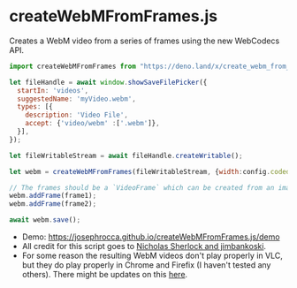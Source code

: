 # createWebMFromFrames.js
Creates a WebM video from a series of frames using the new WebCodecs API.

```js
import createWebMFromFrames from "https://deno.land/x/create_webm_from_frames@v0.0.4/mod.js";

let fileHandle = await window.showSaveFilePicker({
  startIn: 'videos',
  suggestedName: 'myVideo.webm',
  types: [{
    description: 'Video File',
    accept: {'video/webm' :['.webm']},
  }],
});

let fileWritableStream = await fileHandle.createWritable();

let webm = createWebMFromFrames(fileWritableStream, {width:config.codedWidth, height:config.codedHeight, bitrate:10e6});

// The frames should be a `VideoFrame` which can be created from an image/canvas/etc. --> https://developer.mozilla.org/en-US/docs/Web/API/VideoFrame/VideoFrame
webm.addFrame(frame1);
webm.addFrame(frame2);

await webm.save();
```

* Demo: https://josephrocca.github.io/createWebMFromFrames.js/demo
* All credit for this script goes to [Nicholas Sherlock and jimbankoski](https://w3c.github.io/webcodecs/samples/capture-to-file/webm-writer2.js).
* For some reason the resulting WebM videos don't play properly in VLC, but they do play properly in Chrome and Firefix (I haven't tested any others). There might be updates on this [here](https://github.com/w3c/webcodecs/issues/332#issuecomment-1341489961).

